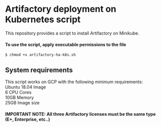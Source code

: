 # Artifactory deployment on Kubernetes script
This repository provides a script to install Artifactory on Minikube.<br/>

#### To use the script, apply executable permissions to the file

```
$ chmod +x artifactory-ha-k8s.sh
```

## System requirements

This script works on GCP with the following minimum requirements:<br/>
Ubuntu 18.04 Image<br/>
6 CPU Cores<br/>
10GB Memory<br/>
25GB Image size<br/>
#### IMPORTANT NOTE: All three Artifactory licenses must be the same type (E+, Enterprise, etc..)
